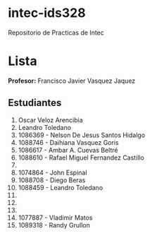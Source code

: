 # intec-ids328
Repositorio de Practicas de Intec


# Lista

**Profesor:** Francisco Javier Vasquez Jaquez

## Estudiantes


1. Oscar Veloz Arencibia
2. Leandro Toledano
3. 1086369 - Nelson De Jesus Santos Hidalgo
4. 1088746 - Daihiana Vasquez Goris
5. 1086617 - Ambar A. Cuevas Beltré
6. 1088610 - Rafael Miguel Fernandez Castillo
7. 
8. 1074864 - John Espinal
9. 1088708 - Diego Beras
10. 1088459 - Leandro Toledano
11.
12.
13.
14. 1077887 - Vladimir Matos
15. 1089318 - Randy Grullon

